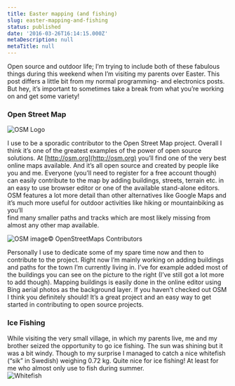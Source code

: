 ```yaml
---
title: Easter mapping (and fishing)
slug: easter-mapping-and-fishing
status: published
date: '2016-03-26T16:14:15.000Z'
metaDescription: null
metaTitle: null
---
```


Open source and outdoor life; I’m trying to include both of these fabulous things during this weekend when I’m visiting my parents over Easter. This post differs a little bit from my normal programming- and electronics posts. But hey, it’s important to sometimes take a break from what you’re working on and get some variety!

### Open Street Map

![OSM Logo](https://upload.wikimedia.org/wikipedia/commons/thumb/b/b0/Openstreetmap_logo.svg/240px-Openstreetmap_logo.svg.png)

I use to be a sporadic contributor to the Open Street Map project. Overall I think it’s one of the greatest examples of the power of open source solutions. At [http://osm.org](http://osm.org) you’ll find one of the very best online maps available. And it’s all open source and created by people like you and me. Everyone (you’ll need to register for a free account though) can easily contribute to the map by adding buildings, streets, terrain etc. in an easy to use browser editor or one of the available stand-alone editors. OSM features a lot more detail than other alternatives like Google Maps and it’s much more useful for outdoor activities like hiking or mountainbiking as you’ll  
 find many smaller paths and tracks which are most likely missing from almost any other map available.

![OSM image](https://di2hdke024x80.cloudfront.net/images/osm3.PNG)© OpenStreetMaps Contributors

Personally I use to dedicate some of my spare time now and then to contribute to the project. Right now I’m mainly working on adding buildings and paths for the town I’m currently living in. I’ve for example added most of the buildings you can see on the picture to the right (I’ve still got a lot more to add though). Mapping buildings is easily done in the online editor using Bing aerial photos as the background layer. If you haven’t checked out OSM I think you definitely should! It’s a great project and an easy way to get started in contributing to open source projects.

### Ice Fishing

While visiting the very small village, in which my parents live, me and my brother seized the opportunity to go ice fishing. The sun was shining but it was a bit windy. Though to my surprise I managed to catch a nice whitefish (“sik” in Swedish) weighing 0.72 kg. Quite nice for ice fishing! At least for me who almost only use to fish during summer.  
![Whitefish](http://di2hdke024x80.cloudfront.net/images/sik_2016-03-26.jpg)
